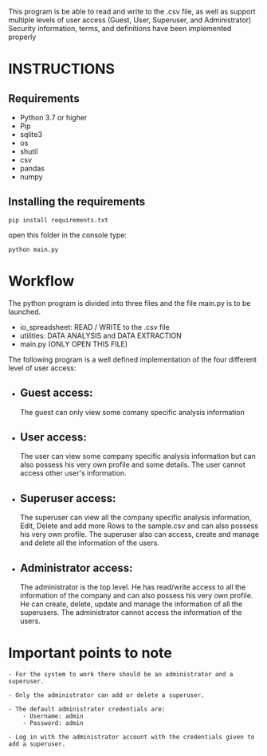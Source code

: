 This program is be able to read and write to the .csv file, 
as well as support multiple levels of user access 
(Guest, User, Superuser, and Administrator)
Security information, terms, and definitions have been implemented properly

# INSTRUCTIONS

## Requirements
* Python 3.7 or higher
* Pip
* sqlite3
* os
* shutil
* csv 
* pandas
* numpy

## Installing the requirements
```
pip install requirements.txt
```

open this folder in the console
type:

```
python main.py
```

# Workflow
The python program is divided into three files and the file main.py is to be launched. 
* io_spreadsheet: READ  / WRITE to the .csv file
* utilities: DATA ANALYSIS and DATA EXTRACTION
* main.py (ONLY OPEN THIS FILE)

The following program is a well defined implementation of the four different level of user access:

* ## Guest access:
    The guest can only view some comany specific analysis information
* ## User access: 
    The user can view some company specific analysis information but can also possess his very own profile and some details. The user cannot access other user's information.
* ## Superuser access: 
    The superuser can view all the company specific analysis information, Edit, Delete and add more Rows to the sample.csv and can also possess his very own profile. The superuser also can access, create and manage and delete all the information of the users.

* ## Administrator access:
    The administrator is the top level. He has read/write access to all the information of the company and can also possess his very own profile. He can create, delete, update and manage the information of all the superusers. The administrator cannot access the information of the users.

# Important points to note
    - For the system to work there should be an administrator and a superuser.
    
    - Only the administrator can add or delete a superuser.

    - The default administrator credentials are:
        - Username: admin
        - Password: admin
    
    - Log in with the administrator account with the credentials given to add a superuser.

    
    

